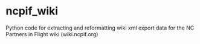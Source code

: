 # ncpif_wiki
Python code for extracting and reformatting wiki xml export data for the NC Partners in Flight wiki (wiki.ncpif.org)
